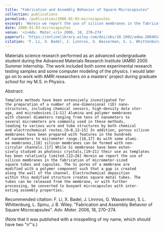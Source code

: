 ```yaml
---
title: "Fabrication and Assembly Behavior of Square Microcapsules"
collection: publications
permalink: /publication/2006-01-03-microcapsules
excerpt: 'Herein we report the use of silicon membranes in the fabrication of micrometer-sized square tubes and capsules. The Si pores of a membrane are modified with a polymer component such that a gap is created along the wall of the channel. Electrochemical deposition within this modified structure creates square metal tubes. The tubes can be released from the membrane, or with further processing, be converted to buoyant microcapsules with interesting assembly properties.'
date: 2006-01-03-microcapsules
venue: '<i>Adv. Mater.</i> 2006, 18, 270–274'
paperurl: 'https://onlinelibrary.wiley.com/doi/abs/10.1002/adma.200401411'
citation: 'F. Li, X. Badel, J. Linnros, G. Wasserman, S. L. Whittenburg, L. Spinu, J. B. Wiley. "Fabrication and Assembly Behavior of Square Microcapsules". <i>Adv. Mater.</i> 2006, 18, 270–274'
---
```

Materials science research performed as an advanced undergraduate student during the Advanced Materials Research Institute (AMRI) 2005 Summer Internship. The work included both some experimental research testing samples and some computer modeling of the physics. I would later go on to work with AMRI researchers on a masters' project during graduate school for my M.S. in Physics.

Abstract:

    Template methods have been extensively investigated for
    the preparation of a number of one-dimensional (1D) nano-
    structures, including chemical sensors, high-density data stor-
    age, and microdevices.[1–11] Alumina and polymer membranes
    with channel diameters ranging from tens of nanometers to
    several micrometers are commonly used in these methods,
    leading to various wire and tube structures by both chemical
    and electrochemical routes.[6–8,12–15] In addition, porous silicon
    membranes have been prepared with features in the hundreds
    of nanometers to micrometer range.[16,17] As with some alumi-
    na membranes,[18] silicon membranes can be formed with non-
    circular channels.[17] While Si membranes have been exten-
    sively studied as photonic crystals,[19–21] their use as templates
    has been relatively limited.[22–26] Herein we report the use of
    silicon membranes in the fabrication of micrometer-sized
    square tubes and capsules. The Si pores of a membrane are
    modified with a polymer component such that a gap is created
    along the wall of the channel. Electrochemical deposition
    within this modified structure creates square metal tubes. The
    tubes can be released from the membrane, or with further
    processing, be converted to buoyant microcapsules with inter-
    esting assembly properties.

Recommended citation: F. Li, X. Badel, J. Linnros, G. Wasserman, S. L. Whittenburg, L. Spinu, J. B. Wiley. "Fabrication and Assembly Behavior of Square Microcapsules". <i>Adv. Mater.</i> 2006, 18, 270–274.

(Note that it was published with a misspelling of my name, which should have two "n"'s.)
